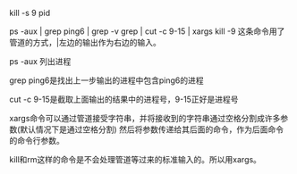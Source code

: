 kill -s 9 pid 

ps -aux | grep ping6 | grep -v grep | cut -c 9-15 | xargs kill -9
这条命令用了管道的方式，|左边的输出作为右边的输入。

ps -aux 列出进程

grep ping6是找出上一步输出的进程中包含ping6的进程

cut -c 9-15是截取上面输出的结果中的进程号，9-15正好是进程号

xargs命令可以通过管道接受字符串，并将接收到的字符串通过空格分割成许多参数(默认情况下是通过空格分割) 然后将参数传递给其后面的命令，作为后面命令的命令行参数。

kill和rm这样的命令是不会处理管道等过来的标准输入的。所以用xargs。
